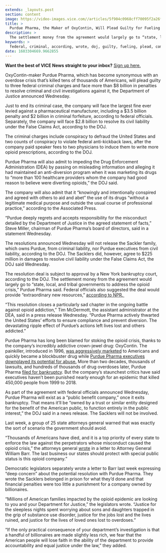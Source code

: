 ```yaml
--- 
extends: _layouts.post 
section: content 
image: https://video-images.vice.com//articles/5f904c0968cff70095f2a26f/lede/1603292279181-ap19254786087549.jpeg?image-resize-opts=Y3JvcD0xeHc6MC44NDMyNjU2NDI5MzkxNTA0eGg7Y2VudGVyLGNlbnRlciZyZXNpemU9MTIwMDoqJnJlc2l6ZT0xMjAwOio 
title: > 
  Purdue Pharma, the Maker of OxyContin, Will Plead Guilty for Fueling the Opioid Crisis 
description: > 
  The settlement money from the agreement would largely go to “state, local, and tribal governments to address the opioid crisis,” Purdue Pharma said.“Purdue Pharma actively thwarted the United States’ efforts to ensure compliance and prevent diversion.The painkiller, introduced in 1996, was aggressively marketed to Americans and quickly became a blockbuster drug while Purdue Pharma executives downplayed its potential for abuse.More than two decades, thousands of lawsuits, and hundreds of thousands of drug overdoses later, Purdue Pharma filed for bankruptcy.As part of the agreement with federal officials announced Wednesday, Purdue Pharma will exist as a “public benefit company,” once it exits bankruptcy. 
keywords: > 
  federal, criminal, according, wrote, doj, guilty, fueling, plead, company, opioid, crisis, purdue, pharma, maker, justice, oxycontin 
date: 1603304669.9662855 
--- 
```

<div><span class="abc__textblock size--article"><p><strong>Want the best of VICE News straight to your inbox?</strong> <a href="https://www.vice.com/en_us/page/subscribe-to-the-vice-news-daily-brief">Sign up here.</a></p>
</span><span class="abc__textblock size--article"><p>OxyContin-maker Purdue Pharma, which has become synonymous with an overdose crisis that&#8217;s killed tens of thousands of Americans, will plead guilty to three federal criminal charges and face more than $8 billion in penalties to resolve criminal and civil investigations against it, the Department of Justice announced Wednesday.</p>
</span><span class="abc__textblock size--article"><p>Just to end its criminal case, the company will face the largest fine ever levied against a pharmaceutical manufacturer, including a $3.5 billion penalty and $2 billion in criminal forfeiture, according to federal officials. Separately, the company will face $2.8 billion to resolve its civil liability under the False Claims Act, according to the DOJ.</p>
</span><p></p><span class="abc__textblock size--article"><p>The criminal charges include conspiracy to defraud the United States and two counts of conspiracy to violate federal anti-kickback laws, after the company paid speaker fees to two physicians to induce them to write more opioid prescriptions, according to the DOJ.</p>
</span><span class="abc__textblock size--article"><p>Purdue Pharma will also admit to impeding the Drug Enforcement Administration (DEA) by passing on misleading information and alleging it had maintained an anti-diversion program when it was marketing its drugs to &#8220;more than 100 healthcare providers whom the company had good reason to believe were diverting opioids,&#8221; the DOJ said.</p>
</span><span class="abc__textblock size--article"><p>The company will also admit that it &#8220;knowingly and intentionally conspired and agreed with others to aid and abet&#8221; the use of its drugs &#8220;without a legitimate medical purpose and outside the usual course of professional practice,&#8221; according to the Associated Press.</p>
</span><span class="abc__textblock size--article"><p>&#8220;Purdue deeply regrets and accepts responsibility for the misconduct detailed by the Department of Justice in the agreed statement of facts,&#8221; Steve Miller, chairman of Purdue Pharma&#8217;s board of directors, said in a statement Wednesday.</p>
</span><span class="abc__textblock size--article"><p>The resolutions announced Wednesday will not release the Sackler family, which owns Purdue, from criminal liability, nor Purdue executives from civil liability, according to the DOJ. The Sacklers did, however, agree to $225 million in damages to resolve civil liability under the False Claims Act, the DOJ said Wednesday.</p>
</span><p></p><span class="abc__textblock size--article"><p>The resolution deal is subject to approval by a New York bankruptcy court, according to the DOJ. The settlement money from the agreement would largely go to &#8220;state, local, and tribal governments to address the opioid crisis,&#8221; Purdue Pharma said. Federal officials also suggested the deal would provide &#8220;extraordinary new resources,&#8221; <a href="https://www.npr.org/2020/10/21/926126877/purdue-pharma-reaches-8b-opioid-deal-with-justice-department-over-oxycontin-sale">according to NPR.&#160;</a></p>
</span><span class="abc__textblock size--article"><p>&#8220;This resolution closes a particularly sad chapter in the ongoing battle against opioid addiction,&#8221; Tim McDermott, the assistant administrator at the DEA, said in a press release Wednesday. &#8220;Purdue Pharma actively thwarted the United States&#8217; efforts to ensure compliance and prevent diversion. The devastating ripple effect of Purdue&#8217;s actions left lives lost and others addicted.&#8221;</p>
</span><span class="abc__textblock size--article"><p>Purdue Pharma has long been blamed for stoking the opioid crisis, thanks to the company&#8217;s incredibly addictive crown-jewel drug: OxyContin. The painkiller, introduced in 1996, <a href="https://www.ncbi.nlm.nih.gov/pmc/articles/PMC2622774/#:~:text=When%20OxyContin%20entered%20the%20market,in%20the%20management%20of%20pain.">was aggressively marketed</a> to Americans and quickly became a blockbuster drug while <a href="https://www.statnews.com/2019/12/03/oxycontin-history-told-through-purdue-pharma-documents/">Purdue Pharma executives downplayed its potential for abuse.</a> More than two decades, thousands of lawsuits, and hundreds of thousands of drug overdoses later, Purdue Pharma <a href="https://www.vice.com/en/article/7x5kdy/why-purdue-pharmas-bankruptcy-wont-save-the-sacklers-the-billionaire-family-behind-oxycontin">filed for bankruptcy</a>. But the company&#8217;s staunchest critics have said executives haven&#8217;t been punished nearly enough for an epidemic that killed 450,000 people from 1999 to 2018.</p>
</span><span class="abc__textblock size--article"><p>As part of the agreement with federal officials announced Wednesday, Purdue Pharma will exist as a &#8220;public benefit company,&#8221; once it exits bankruptcy. That means it&#8217;ll be &#8220;owned by a trust or similar entity designed for the benefit of the American public, to function entirely in the public interest,&#8221; the DOJ said in a news release. The Sacklers will not be involved.</p>
</span><p></p><span class="abc__textblock size--article"><p>Last week, a group of 25 state attorneys general warned that was exactly the sort of scenario the government should avoid.</p>
</span><span class="abc__textblock size--article"><p>&#8220;Thousands of Americans have died, and it is a top priority of every state to enforce the law against the perpetrators whose misconduct caused the opioid crisis,&#8221; the attorneys general <a href="https://drive.google.com/file/d/1V_HqEQlvn4rwy_zn0jii5DRx1Wg7Ye9J/view">wrote</a> in a letter to Attorney General William Barr. The last business our states should protect with special public status is this opioid company.&#8221;</p>
</span><span class="abc__textblock size--article"><p>Democratic legislators separately wrote a letter to Barr last week expressing &#8220;deep concern&#8221; about the potential resolution with Purdue Pharma. They wrote the Sacklers belonged in prison for what they&#8217;d done and that financial penalties were too little a punishment for a company owned by billionaires.</p>
</span><span class="abc__textblock size--article"><p>&#8220;Millions of American families impacted by the opioid epidemic are looking to you and your Department for Justice,&#8221; the legislators wrote. &#8220;Justice for the sleepless nights spent worrying about sons and daughters trapped in the grip of substance use disorder, justice for the jobs lost and the lives ruined, and justice for the lives of loved ones lost to overdoses.&#8221;</p>
</span><span class="abc__textblock size--article"><p>&#8220;If the only practical consequence of your department&#8217;s investigation is that a handful of billionaires are made slightly less rich, we fear that the American people will lose faith in the ability of the department to provide accountability and equal justice under the law,&#8221; they added.</p>
</span></div>